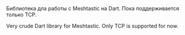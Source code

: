 Библиотека дла работы с Meshtastic на Dart.
Пока поддерживается только TCP.

Very crude Dart library for Meshtastic.
Only TCP is supported for now.